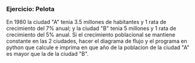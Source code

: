 ### Ejercicio: Pelota

En 1980 la ciudad "A" tenia 3.5 millones de habitantes y 1 rata de crecimiento del 7% anual; y la ciudad "B" tenia 5 millones y 1 rata de crecimiento del 5% anual. Si el crecimiento poblacional se mantiene constante en las 2 ciudades, hacer el diagrama de flujo y el programa en python que calcule e imprima en que año de la poblacion de la ciudad "A" es mayor que la de la ciudad "B".
